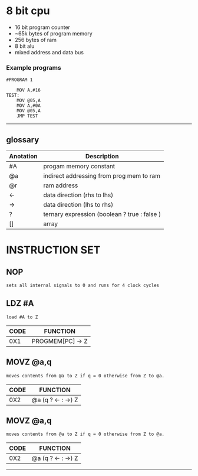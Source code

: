 # 8 bit cpu

* 16 bit program counter
* ~65k bytes of program memory
* 256 bytes of ram
* 8 bit alu
* mixed address and data bus



### Example programs
```
#PROGRAM 1

    MOV A,#16
TEST:
    MOV @05,A
    MOV A,#0A
    MOV @05,A
    JMP TEST
```
-----------

## glossary

Anotation | Description 
-----|-----------| 
#A   | progam memory constant
@a   | indirect addressing from prog mem to ram
@r   | ram address
<-   | data direction (rhs to lhs)  
->   | data direction (lhs to rhs)  
?    | ternary expression (boolean ? true : false )
[]   | array



# INSTRUCTION SET


## NOP
    sets all internal signals to 0 and runs for 4 clock cycles

## LDZ #A
    load #A to Z

CODE | FUNCTION 
-----|-----------| 
0X1  |   PROGMEM[PC] -> Z 
   
## MOVZ @a,q 
    moves contents from @a to Z if q = 0 otherwise from Z to @a.  

CODE | FUNCTION 
-----|-----------| 
0X2  |   @a (q ? <- : ->) Z      

## MOVZ @a,q 
    moves contents from @a to Z if q = 0 otherwise from Z to @a.  

CODE | FUNCTION 
-----|-----------| 
0X2  |   @a (q ? <- : ->) Z   

-----------




